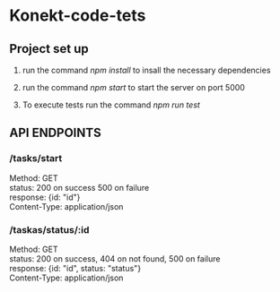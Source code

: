 # Konekt-code-tets

## Project set up

1. run the command *npm install* to insall the necessary dependencies

2. run the command *npm start* to start the server on port 5000

3. To execute tests run the command  *npm run test*

## API ENDPOINTS

### /tasks/start

 Method: GET <br>
 status: 200 on success 500 on failure<br>
 response: {id: "id"}<br>
 Content-Type: application/json<br>

### /taskas/status/:id
  
   Method: GET <br>
   status: 200 on success, 404 on not found, 500 on failure <br>
   response: {id: "id", status: "status"} <br>
   Content-Type: application/json <br>
